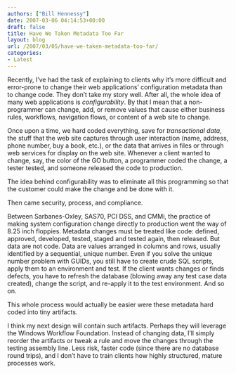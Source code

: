 ```yaml
---
authors: ["Bill Hennessy"]
date: 2007-03-06 04:14:53+00:00
draft: false
title: Have We Taken Metadata Too Far
layout: blog
url: /2007/03/05/have-we-taken-metadata-too-far/
categories:
- Latest
---
```


Recently, I’ve had the task of explaining to clients why it’s more difficult and error-prone to change their web applications’ configuration metadata than to change code. They don’t take my story well. After all, the whole idea of many web applications is _configurability_. By that I mean that a non-programmer can change, add, or remove values that cause either business rules, workflows, navigation flows, or content of a web site to change.




Once upon a time, we hard coded everything, save for _transactional data_, the stuff that the web site captures through user interaction (name, address, phone number, buy a book, etc.), or the data that arrives in files or through web services for display on the web site. Whenever a client wanted to change, say, the color of the GO button, a programmer coded the change, a tester tested, and someone released the code to production.




The idea behind configurability was to eliminate all this programming so that the customer could make the change and be done with it.




Then came security, process, and compliance.




Between Sarbanes-Oxley, SAS70, PCI DSS, and CMMi, the practice of making system configuration change directly to production went the way of 8.25 inch floppies. Metadata changes must be treated like code: defined, approved, developed, tested, staged and tested again, then released. But data are not code. Data are values arranged in columns and rows, usually identified by a sequential, unique number. Even if you solve the unique number problem with GUIDs, you still have to create crude SQL scripts, apply them to an environment and test. If the client wants changes or finds defects, you have to refresh the database (blowing away any test case data created), change the script, and re-apply it to the test environment. And so on.




This whole process would actually be easier were these metadata hard coded into tiny artifacts.




I think my next design will contain such artifacts. Perhaps they will leverage the Windows Workflow Foundation. Instead of changing data, I’ll simply reorder the artifacts or tweak a rule and move the changes through the testing assembly line. Less risk, faster code (since there are no database round trips), and I don’t have to train clients how highly structured, mature processes work.

